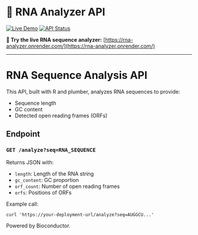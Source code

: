 # 🧬 RNA Analyzer API

[![Live Demo](https://img.shields.io/badge/Live%20Demo-Visit%20Site-brightgreen?style=for-the-badge&logo=render)](https://rna-analyzer.onrender.com/)
[![API Status](https://img.shields.io/website?down_color=red&down_message=offline&style=for-the-badge&up_color=green&up_message=online&url=https%3A//rna-analyzer.onrender.com/healthz)](https://rna-analyzer.onrender.com/healthz)

**🚀 Try the live RNA sequence analyzer:** [https://rna-analyzer.onrender.com/](https://rna-analyzer.onrender.com/)

---

# RNA Sequence Analysis API

This API, built with R and plumber, analyzes RNA sequences to provide:
- Sequence length
- GC content
- Detected open reading frames (ORFs)

## Endpoint

### `GET /analyze?seq=RNA_SEQUENCE`
Returns JSON with:
- `length`: Length of the RNA string
- `gc_content`: GC proportion
- `orf_count`: Number of open reading frames
- `orfs`: Positions of ORFs

Example call:
```
curl 'https://your-deployment-url/analyze?seq=AUGGCU...'
```

Powered by Bioconductor.



